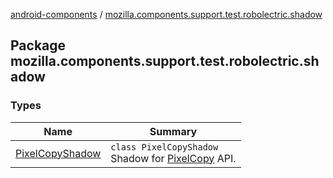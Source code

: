 [android-components](../index.md) / [mozilla.components.support.test.robolectric.shadow](./index.md)

## Package mozilla.components.support.test.robolectric.shadow

### Types

| Name | Summary |
|---|---|
| [PixelCopyShadow](-pixel-copy-shadow/index.md) | `class PixelCopyShadow`<br>Shadow for [PixelCopy](https://developer.android.com/reference/android/view/PixelCopy.html) API. |
